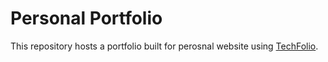 # Personal Portfolio

This repository hosts a portfolio built for perosnal website using [TechFolio](http://techfolios.github.io).


